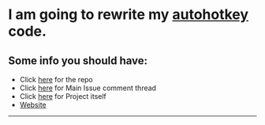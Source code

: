 # I am going to rewrite my [autohotkey](http://autohotkey.com/) code.
## Some info you should have:
- Click [here](https://github.com/Liam-s-c/AHK) for the repo
- Click [here](https://github.com/Liam-s-c/AHK/issues/1) for Main Issue comment thread 
- Click [here](https://github.com/users/Liam-s-c/projects/1) for Project itself
- [Website](https://liam-s-c.github.io/2021-06-25-Rewriting-My-AHK-Code/)
---
